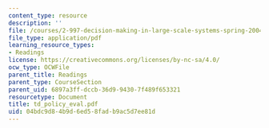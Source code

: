 ```yaml
---
content_type: resource
description: ''
file: /courses/2-997-decision-making-in-large-scale-systems-spring-2004/04bdc9d84b9d6ed58fadb9ac5d7ee81d_td_policy_eval.pdf
file_type: application/pdf
learning_resource_types:
- Readings
license: https://creativecommons.org/licenses/by-nc-sa/4.0/
ocw_type: OCWFile
parent_title: Readings
parent_type: CourseSection
parent_uid: 6897a3ff-dccb-36d9-9430-7f489f653321
resourcetype: Document
title: td_policy_eval.pdf
uid: 04bdc9d8-4b9d-6ed5-8fad-b9ac5d7ee81d
---
```

